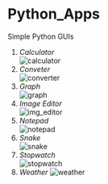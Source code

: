 # Python_Apps
Simple Python GUIs

1. _Calculator_ <br />
 ![calculator](https://github.com/patil-paresh/Python_Apps/assets/130557013/1e9af716-0db9-42ec-81f7-db2100678f5e)
2. _Conveter_ <br />
![converter](https://github.com/patil-paresh/Python_Apps/assets/130557013/0c25b960-fc78-43bf-b0b0-3d32f8e81ef9)
3. _Graph_ <br />
![graph](https://github.com/patil-paresh/Python_Apps/assets/130557013/f7722436-786d-4630-82d8-467e67f27f88)
4. _Image Editor_ <br />
 ![img_editor](https://github.com/patil-paresh/Python_Apps/assets/130557013/e4f449ab-c6c3-4247-b50c-f16d3440c93e)
5. _Notepad_ <br />
 ![notepad](https://github.com/patil-paresh/Python_Apps/assets/130557013/f30abdad-edb6-4fb4-928e-9bada4a8d534)
6. _Snake_ <br />
![snake](https://github.com/patil-paresh/Python_Apps/assets/130557013/ae1bbee8-64c7-4686-af7d-8e16e8a7845a)
7. _Stopwatch_ <br />
![stopwatch](https://github.com/patil-paresh/Python_Apps/assets/130557013/da434b61-2467-4071-8c3f-7cea2c077b91)
8. _Weather_
![weather](https://github.com/patil-paresh/Python_Apps/assets/130557013/dfeb5241-db7c-417b-83f0-d513d6ffab59)

